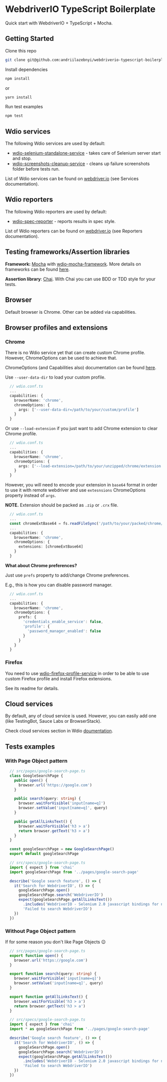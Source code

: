 # WebdriverIO TypeScript Boilerplate

Quick start with WebdriverIO + TypeScript + Mocha.

## Getting Started

Clone this repo
```bash
git clone git@github.com:andriilazebnyi/webdriverio-typescript-boilerplate.git
```

Install dependencies
```bash
npm install
```

or

```bash
yarn install
```

Run test examples
```bash
npm test
```

## Wdio services

The following Wdio services are used by default:
- [wdio-selenium-standalone-service](https://github.com/webdriverio/wdio-selenium-standalone-service) - takes care of Selenium server start and stop.
- [wdio-screenshots-cleanup-service](https://github.com/andriilazebnyi/wdio-screenshots-cleanup-service) - cleans up failure screenshots folder before tests run.

List of Wdio services can be found on [webdriver.io](http://webdriver.io/) (see Services documentation).

## Wdio reporters

The following Wdio reporters are used by default:
- [wdio-spec-reporter](https://github.com/webdriverio/wdio-spec-reporter) - reports results in spec style. 

List of Wdio reporters can be found on [webdriver.io](http://webdriver.io/) (see Reporters documentation).

## Testing frameworks/Assertion libraries

**Framework:** [Mocha](https://mochajs.org/) with [wdio-mocha-framework](https://github.com/webdriverio/wdio-mocha-framework). More details on frameworks can be found [here](http://webdriver.io/guide/testrunner/frameworks.html).

**Assertion library**: [Chai](http://chaijs.com/). With Chai you can use BDD or TDD style for your tests.

## Browser

Default browser is Chrome. Other can be added via capabilities.
 
## Browser profiles and extensions

### Chrome

There is no Wdio service yet that can create custom Chrome profile. However, ChromeOptions can be used to achieve that.

ChromeOptions (and Capabilities also) documentation can be found [here](https://sites.google.com/a/chromium.org/chromedriver/capabilities).

Use `--user-data-dir` to load your custom profile.

```typescript
  // wdio.conf.ts
  ...
  capabilities: {
    browserName: 'chrome',
    chromeOptions: {
      args: ['--user-data-dir=/path/to/your/custom/profile']
    }
  }
```

Or use `--load-extension` if you just want to add Chrome extension to clear Chrome profile.
```typescript
  // wdio.conf.ts
  ...
  capabilities: {
    browserName: 'chrome',
    chromeOptions: {
      args: ['--load-extension=/path/to/your/unzipped/chrome/extension']
    }
  }
```

However, you will need to encode your extension in `base64` format in order to use it with remote webdriver and use `extesnsions` ChromeOptions property instead of `args`.

**NOTE.** Extension should be packed as `.zip` or `.crx` file.

```typescript
  // wdio.conf.ts
  ...
  const chromeExtBase64 = fs.readFileSync('/path/to/your/packed/chrome/extension.zip', 'base64')
  ...
  capabilities: {
    browserName: 'chrome',
    chromeOptions: {
      extensions: [chromeExtBase64]
    }
  }
```

**What about Chrome preferences?**

Just use `prefs` property to add/change Chrome preferences.

E.g., this is how you can disable password manager.

```typescript
  // wdio.conf.ts
  ...
  capabilities: {
    browserName: 'chrome',
    chromeOptions: {
      prefs: {
        'credentials_enable_service': false,
        'profile': {
          'password_manager_enabled': false
        }
      }
    }
  }
```

### Firefox

 You need to use [wdio-firefox-profile-service](https://github.com/webdriverio/wdio-firefox-profile-service) in order to be able to use custom Firefox profile and install Firefox extensions.

 See its readme for details.

## Cloud services

By default, any of cloud service is used. However, you can easily add one (like TestingBot, Sauce Labs or BrowserStack).

Check cloud services section in Wdio [doumentation](http://webdriver.io/guide/usage/cloudservices.html).

## Tests examples

### With Page Object pattern

```typescript
  // src/pages/google-search-page.ts
  class GoogleSearchPage {
    public open() {
      browser.url('https://google.com')
    }

    public search(query: string) {
      browser.waitForVisible('input[name=q]')
      browser.setValue('input[name=q]', query)
    }

    public getAllLinksText() {
      browser.waitForVisible('h3 > a')
      return browser.getText('h3 > a')
    }
  }

  const googleSearchPage = new GoogleSearchPage()
  export default googleSearchPage

  // src/specs/google-search-page.ts
  import { expect } from 'chai'
  import googleSearchPage from '../pages/google-search-page'

  describe('Google search feature', () => {
    it('Search for WebdriverIO', () => {
      googleSearchPage.open()
      googleSearchPage.search('WebdriverIO')
      expect(googleSearchPage.getAllLinksText())
        .includes('WebdriverIO - Selenium 2.0 javascript bindings for nodejs',
        'Failed to search WebdriverIO')
    })
  })
```

### Without Page Object pattern

If for some reason you don't like Page Objects 😉

```typescript
  // src/pages/google-search-page.ts
  export function open() {
    browser.url('https://google.com')
  }

  export function search(query: string) {
    browser.waitForVisible('input[name=q]')
    browser.setValue('input[name=q]', query)
  }

  export function getAllLinksText() {
    browser.waitForVisible('h3 > a')
    return browser.getText('h3 > a')
  }

  // src/specs/google-search-page.ts
  import { expect } from 'chai'
  import * as googleSearchPage from '../pages/google-search-page'

  describe('Google search feature', () => {
    it('Search for WebdriverIO', () => {
      googleSearchPage.open()
      googleSearchPage.search('WebdriverIO')
      expect(googleSearchPage.getAllLinksText())
        .includes('WebdriverIO - Selenium 2.0 javascript bindings for nodejs',
        'Failed to search WebdriverIO')
    })
  })
```
